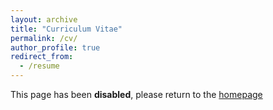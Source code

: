 ```yaml
---
layout: archive
title: "Curriculum Vitae"
permalink: /cv/
author_profile: true
redirect_from:
  - /resume
---
```


This page has been **disabled**, please return to the [homepage](zecqiu.com)

<!-- {% include base_path %}

PDF version: &nbsp;
<a href="../documents/Zecheng_ QIU_CV.pdf">English</a> 
&nbsp;|&nbsp;
<a href="../documents/仇泽程简历.pdf">Simplified Chinese (简体中文)</a>
&nbsp;|&nbsp;
<a href="../documents/仇澤程履歷.pdf">Traditional Chinese (繁體中文)</a>

Education
======
* [BSc.](https://fie.must.edu.mo/id-1439/program/view/id-211.html) in Computer Science, [Macau University of Science and Technology](https://www.must.edu.mo/index.html?locale=en_US), 2026 (Expected)

Affiliated Research Teams
======
  <ul>{% for post in site.research reversed %}
    {% include archive-single-cv.html %}
  {% endfor %}</ul>

Internship
======

[CoCreative](https://www.cncsys.com.cn) Information Technology (Shenyang) Co., Ltd
------
* Jun. 1 - Aug. 30, 2025
* Java Software Engineer
* Shenyang, Liaoning Province, P.R.China
* Duties includes: 
  * Developed and maintained software functions using Java and JavaWeb technologies.
  * Performed SQL query optimization and project performance optimization.
  * Wrote code and contributed to the development of company software projects.

Awards & Scholarship
======
* Sep. 2025: 2024-2025 [Dean’s Honor List](https://stud.must.edu.mo/page/id-3773.html?locale=en_US) of Faculty of Innovation Engineering, M.U.S.T
* Sep. 2023-present: [Entrance Scholarships](https://ugadmissions.must.edu.mo/page/id-1312.html?locale=en_US) (Outstanding) 

  
Skills
======

Languages
------
  * Mandarin (Native Proficiency): National Putonghua Proficiency Test 2-A
  * English (Full Professional Proficiency): IELTS (7.0), CET-4 (598)

IT Skills
------
* Coding Language: C, C++, Python, SQL, Markdown, LaTeX, HTML, Javascript, CSS, RISC-V Assembly
* Technologies: Visual Studio Code, MATLAB, Makefile, PyCharm, Microsoft Office, WPS -->

<!-- Publications
======
  <ul>{% for post in site.publications reversed %}
    {% include archive-single-cv.html %}
  {% endfor %}</ul> -->
  

<!-- Talks
======
  <ul>{% for post in site.talks reversed %}
    {% include archive-single-talk-cv.html  %}
  {% endfor %}</ul> -->
  



<!-- Exra-Curricular Courses
======

AI Engineer: Gen-AI and Virtual Worlds 
------
* Jul. 8-18, 2024
* [The University of Hong Kong Summer Institute](https://www.summerinstitute.hku.hk)
* Hong Kong S.A.R.
* Main Content: 
  * AI Potential and Tools for development.
  * Development of AI Model.
  * Practical case studies for AI technologies.
  * 3D World and Creation.
  
Membership
======
* [Institute of Electrical and Electronics Engineers](https://www.ieee.org) (IEEE): Student Member
* [China Society of Image and Graphics](https://en.csig.org.cn/index.html): Student Member -->


